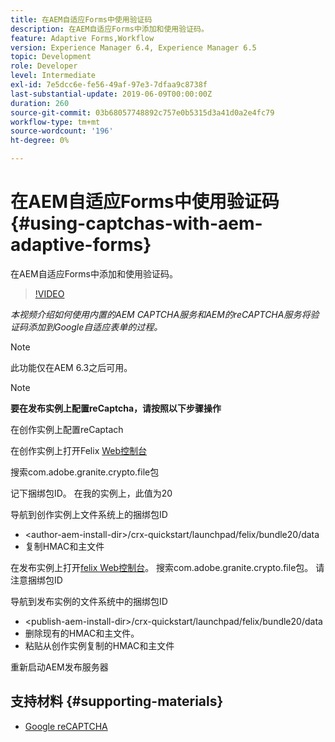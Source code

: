 ```yaml
---
title: 在AEM自适应Forms中使用验证码
description: 在AEM自适应Forms中添加和使用验证码。
feature: Adaptive Forms,Workflow
version: Experience Manager 6.4, Experience Manager 6.5
topic: Development
role: Developer
level: Intermediate
exl-id: 7e5dcc6e-fe56-49af-97e3-7dfaa9c8738f
last-substantial-update: 2019-06-09T00:00:00Z
duration: 260
source-git-commit: 03b68057748892c757e0b5315d3a41d0a2e4fc79
workflow-type: tm+mt
source-wordcount: '196'
ht-degree: 0%

---
```


# 在AEM自适应Forms中使用验证码{#using-captchas-with-aem-adaptive-forms}

在AEM自适应Forms中添加和使用验证码。

>[!VIDEO](https://video.tv.adobe.com/v/18336?quality=12&learn=on)

*本视频介绍如何使用内置的AEM CAPTCHA服务和AEM的reCAPTCHA服务将验证码添加到Google自适应表单的过程。*

>[!NOTE]
>
>此功能仅在AEM 6.3之后可用。

>[!NOTE]
>
>**要在发布实例上配置reCaptcha，请按照以下步骤操作**
>
>在创作实例上配置reCaptach
>
>在创作实例上打开Felix [Web控制台](http://localhost:4502/system/console/bundles)
>
>搜索com.adobe.granite.crypto.file包
>
>记下捆绑包ID。 在我的实例上，此值为20
>
>导航到创作实例上文件系统上的捆绑包ID
>
>* &lt;author-aem-install-dir>/crx-quickstart/launchpad/felix/bundle20/data
>* 复制HMAC和主文件
>
>在发布实例上打开[felix Web控制台](http://localhost:4502/system/console/bundles)。 搜索com.adobe.granite.crypto.file包。 请注意捆绑包ID
>
>导航到发布实例的文件系统中的捆绑包ID
>
>* &lt;publish-aem-install-dir>/crx-quickstart/launchpad/felix/bundle20/data
>* 删除现有的HMAC和主文件。
>* 粘贴从创作实例复制的HMAC和主文件
>
>重新启动AEM发布服务器

## 支持材料 {#supporting-materials}

* [Google reCAPTCHA](https://www.google.com/recaptcha)
